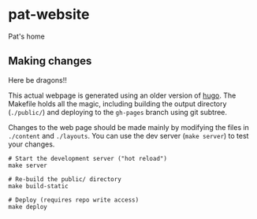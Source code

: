 # pat-website
Pat's home

## Making changes

Here be dragons!!

This actual webpage is generated using an older version of [hugo](https://github.com/gohugoio/hugo). The Makefile holds all the magic, including building the output directory (`./public/`) and deploying to the `gh-pages` branch using git subtree.

Changes to the web page should be made mainly by modifying the files in `./content` and `./layouts`. You can use the dev server (`make server`) to test your changes.

```
# Start the development server ("hot reload")
make server

# Re-build the public/ directory
make build-static

# Deploy (requires repo write access)
make deploy
```
